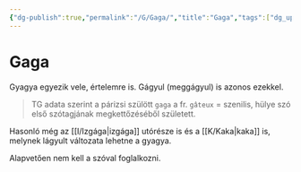 ```yaml
---
{"dg-publish":true,"permalink":"/G/Gaga/","title":"Gaga","tags":["dg_uploaded"],"created":"2023-11-01T05:39","updated":"2023-11-01T05:39"}
---
```



# Gaga

Gyagya egyezik vele, értelemre is. Gágyul (meggágyul) is azonos ezekkel.  
> TG adata szerint a párizsi szülött `gaga` a fr. `gâteux` = szenilis, hülye szó első szótagjának megkettőzéséből született.   

Hasonló még az [[I/Izgága\|izgága]] utórésze is és a [[K/Kaka\|kaka]] is, melynek lágyult változata lehetne a gyagya.  

Alapvetően nem kell a szóval foglalkozni.  